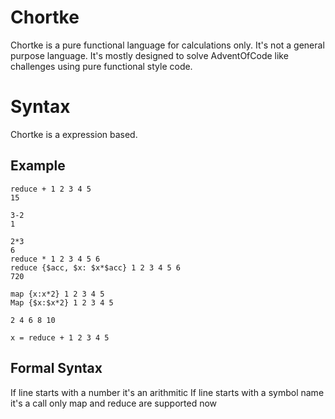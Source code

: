 # Chortke
Chortke is a pure functional language for calculations only.
It's not a general purpose language.
It's mostly designed to solve AdventOfCode like challenges using pure functional style code.

# Syntax
Chortke is a expression based.

## Example
```
reduce + 1 2 3 4 5
15

3-2
1

2*3
6
reduce * 1 2 3 4 5 6
reduce {$acc, $x: $x*$acc} 1 2 3 4 5 6
720

map {x:x*2} 1 2 3 4 5
Map {$x:$x*2} 1 2 3 4 5

2 4 6 8 10

x = reduce + 1 2 3 4 5

```

## Formal Syntax
If line starts with a number it's an arithmitic
If line starts with a symbol name it's a call
only map and reduce are supported now

